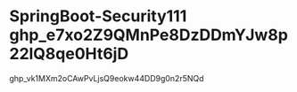# SpringBoot-Security111   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

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
